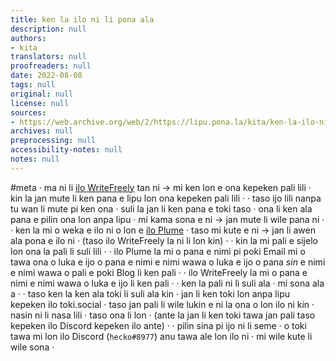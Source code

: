 ```yaml
---
title: ken la ilo ni li pona ala
description: null
authors:
- kita
translators: null
proofreaders: null
date: 2022-08-08
tags: null
original: null
license: null
sources:
- https://web.archive.org/web/2/https://lipu.pona.la/kita/ken-la-ilo-ni-li-pona-ala
archives: null
preprocessing: null
accessibility-notes: null
notes: null
---
```


#meta
· ma ni li [ilo WriteFreely](https://writefreely.org/) tan ni → mi ken lon e ona kepeken pali lili · kin la jan mute li ken pana e lipu lon ona kepeken pali lili · <!--more-->
· taso ijo lili nanpa tu wan li mute pi ken ona · suli la jan li ken pana e toki taso · ona li ken ala pana e pilin ona lon anpa lipu · mi kama sona e ni → jan mute li wile pana ni ·
· ken la mi o weka e ilo ni o lon e [ilo Plume](https://joinplu.me/) · taso mi kute e ni → jan li awen ala pona e ilo ni · (taso ilo WriteFreely la ni li lon kin) ·
· kin la mi pali e sijelo lon ona la pali li suli lili ·
  · ilo Plume la mi o pana e nimi pi poki Email mi o tawa ona o luka e ijo o pana e nimi e nimi wawa o luka e ijo o pana *sin* e nimi e nimi wawa o pali e poki Blog li ken pali ·
  · ilo WriteFreely la mi o pana e nimi e nimi wawa o luka e ijo li ken pali ·
· ken la pali ni li suli ala · mi sona ala a ·
· taso ken la ken ala toki li suli ala kin · jan li ken toki lon anpa lipu kepeken ilo toki.social · taso jan pali li wile lukin e ni la ona o lon ilo ni kin · nasin ni li nasa lili · taso ona li lon · (ante la jan li ken toki tawa jan pali taso kepeken ilo Discord kepeken ilo ante) ·
· pilin sina pi ijo ni li seme · o toki tawa mi lon ilo Discord (`hecko#8977`) anu tawa ale lon ilo ni · mi wile kute li wile sona ·
